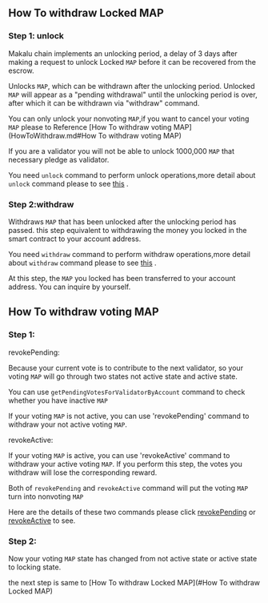 ## How To withdraw Locked MAP

### Step 1: unlock

Makalu chain implements an unlocking period, a delay of 3 days after making a request to unlock Locked `MAP` before it can be recovered from the escrow.

Unlocks `MAP`, which can be withdrawn after the unlocking period. Unlocked `MAP` will appear as a "pending withdrawal" until the unlocking period is over, after which it can be withdrawn via "withdraw" command.

You can only unlock your nonvoting `MAP`,if you want to cancel your voting `MAP` please to Reference [How To withdraw voting MAP](HowToWithdraw.md#How To withdraw voting MAP)

If you are a validator you will not be able to unlock 1000,000 `MAP` that necessary pledge as validator.

You need `unlock` command to perform unlock operations,more detail about `unlock` command please to see [this](../Marker/AboutCommon.md#UnlockMAP) .

### Step 2:withdraw

Withdraws `MAP` that has been unlocked after the unlocking period has passed. this step equivalent to withdrawing the money you locked in the smart contract to your account address.

You need `withdraw` command to perform withdraw operations,more detail about `withdraw` command please to see [this](../Marker/AboutCommon.md#WithdrawMap) .

At this step, the `MAP` you locked has been transferred to your account address. You can inquire by yourself.

## How To withdraw voting MAP

### Step 1:

revokePending:

Because your current vote is to contribute to the next validator, so your voting `MAP` will go through two states not active state and active state.

You can use `getPendingVotesForValidatorByAccount` command to  check whether you have inactive `MAP`

If your voting `MAP` is not active, you can use 'revokePending' command to withdraw your not active voting `MAP`.

revokeActive:

If your voting `MAP` is active, you can use 'revokeActive' command to withdraw your  active voting `MAP`. If you perform this step, the votes you withdraw will lose the corresponding reward.

Both of `revokePending` and `revokeActive` command will put the voting `MAP` turn into nonvoting `MAP` 

Here are the details of these two commands please click [revokePending](../Marker/AboutVote.md#RevokePending) or [revokeActive](../Marker/AboutVote.md#RevokeActive) to see.

### Step 2:

Now your voting `MAP` state has changed from not active state or active state to locking state.

the next step is same to [How To withdraw Locked MAP](#How To withdraw Locked MAP)
